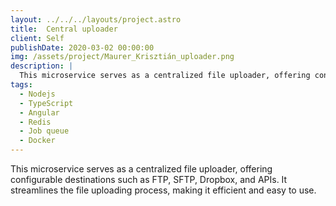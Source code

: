 ```yaml
---
layout: ../../../layouts/project.astro
title:  Central uploader
client: Self
publishDate: 2020-03-02 00:00:00
img: /assets/project/Maurer_Krisztián_uploader.png
description: |
  This microservice serves as a centralized file uploader, offering configurable destinations such as FTP, SFTP, Dropbox, and APIs. It streamlines the file uploading process, making it efficient and easy to use.
tags:
  - Nodejs
  - TypeScript
  - Angular
  - Redis
  - Job queue
  - Docker
---
```


This microservice serves as a centralized file uploader, offering configurable destinations such as FTP, SFTP, Dropbox, and APIs. It streamlines the file uploading process, making it efficient and easy to use.
